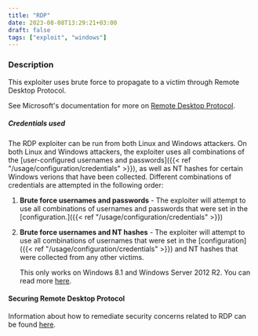 ```yaml
---
title: "RDP"
date: 2023-08-08T13:29:21+03:00
draft: false
tags: ["exploit", "windows"]
---
```


### Description

This exploiter uses brute force to propagate to a victim through Remote Desktop Protocol.

See Microsoft's documentation for more on [Remote Desktop Protocol](https://learn.microsoft.com/en-us/windows/win32/termserv/remote-desktop-protocol).


##### Credentials used

The RDP exploiter can be run from both Linux and Windows attackers.
On both Linux and Windows attackers, the
exploiter uses all combinations of the [user-configured usernames and
passwords]({{< ref "/usage/configuration/credentials" >}}), as well as NT hashes for certain Windows verions that have been collected.
Different combinations of credentials are attempted in the following order:

1. **Brute force usernames and passwords** - The exploiter will attempt to use
   all combinations of usernames and passwords that were set in the
   [configuration.]({{< ref "/usage/configuration/credentials" >}})


1. **Brute force usernames and NT hashes** - The exploiter will attempt to use
   all combinations of usernames that were set in the [configuration]({{< ref
   "/usage/configuration/credentials" >}}) and NT hashes that were
   collected from any other victims.

   This only works on Windows 8.1 and Windows Server 2012 R2. You can read more
   [here](https://www.kali.org/blog/passing-hash-remote-desktop/).


#### Securing Remote Desktop Protocol

Information about how to remediate security concerns related to RDP can be found
[here](https://www.microsoft.com/en-us/security/blog/2020/04/16/security-guidance-remote-desktop-adoption/).

